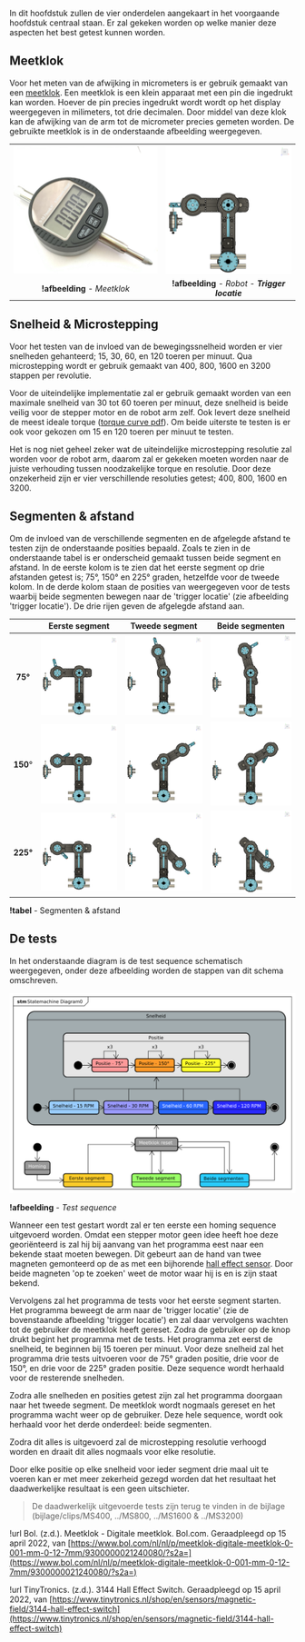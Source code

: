 In dit hoofdstuk zullen de vier onderdelen aangekaart in het voorgaande hoofdstuk centraal staan. Er zal gekeken worden op welke manier deze aspecten het best getest kunnen worden.

## Meetklok

Voor het meten van de afwijking in micrometers is er gebruik gemaakt van een [meetklok](https://www.bol.com/nl/nl/p/meetklok-digitale-meetklok-0-001-mm-0-12-7mm/9300000021240080/?s2a=). Een meetklok is een klein apparaat met een pin die ingedrukt kan worden. Hoever de pin precies ingedrukt wordt wordt op het display weergegeven in milimeters, tot drie decimalen. Door middel van deze klok kan de afwijking van de arm tot de micrometer precies gemeten worden. De gebruikte meetklok is in de onderstaande afbeelding weergegeven.

|||
|:---:|:---:|
|<img src="assets/meetklok_01.jpg" alt="drawing" style="width:350px"/>|<img src="assets/trigger_location_02.png" alt="drawing" style="width:300px"/>|
|**!afbeelding** - *Meetklok*|**!afbeelding** - *Robot - **Trigger locatie***|

## Snelheid & Microstepping

Voor het testen van de invloed van de bewegingssnelheid worden er vier snelheden gehanteerd; 15, 30, 60, en  120 toeren per minuut. Qua microstepping wordt er gebruik gemaakt van 400, 800, 1600 en 3200 stappen per revolutie.

Voor de uiteindelijke implementatie zal er gebruik gemaakt worden van een maximale snelheid van 30 tot 60 toeren per minuut, deze snelheid is beide veilig voor de stepper motor en de robot arm zelf. Ook levert deze snelheid de meest ideale torque ([torque curve pdf](https://www.omc-stepperonline.com/download/17HS19-0406S_Torque_Curve.pdf)). Om beide uiterste te testen is er ook voor gekozen om 15 en 120 toeren per minuut te testen.

Het is nog niet geheel zeker wat de uiteindelijke microstepping resolutie zal worden voor de robot arm, daarom zal er gekeken moeten worden naar de juiste verhouding tussen noodzakelijke torque en resolutie. Door deze onzekerheid zijn er vier verschillende resoluties getest; 400, 800, 1600 en 3200. 

<div style="page-break-after: always;"></div>

## Segmenten & afstand

Om de invloed van de verschillende segmenten en de afgelegde afstand te testen zijn de onderstaande posities bepaald. Zoals te zien in de onderstaande tabel is er onderscheid gemaakt tussen beide segment en afstand. In de eerste kolom is te zien dat het eerste segment op drie afstanden getest is; 75°, 150° en 225° graden, hetzelfde voor de tweede kolom. In de derde kolom staan de posities van weergegeven voor de tests waarbij beide segmenten bewegen naar de 'trigger locatie' (zie afbeelding 'trigger locatie'). De drie rijen geven de afgelegde afstand aan.

| |Eerste segment|Tweede segment|Beide segmenten|
|:---:|:---:|:---:|:---:|
|**75°** |<img src="assets/first_075.png" alt="drawing" style="width:200px;"/>|<img src="assets/second_075.png" alt="drawing" style="width:200px;"/>|<img src="assets/both_075.png" alt="drawing" style="width:200px;"/>|
|**150**°|<img src="assets/first_150.png" alt="drawing" style="width:200px;"/>|<img src="assets/second_150.png" alt="drawing" style="width:200px;"/>|<img src="assets/both_150.png" alt="drawing" style="width:200px;"/>|
|**225°**|<img src="assets/first_225.png" alt="drawing" style="width:200px;"/>|<img src="assets/second_225.png" alt="drawing" style="width:200px;"/>|<img src="assets/both_225.png" alt="drawing" style="width:200px;"/>|

**!tabel** - Segmenten & afstand

<div style="page-break-after: always;"></div>

## De tests

In het onderstaande diagram is de test sequence schematisch weergegeven, onder deze afbeelding worden de stappen van dit schema omschreven.

<img src="assets/test_sequence.svg" alt="drawing"/>

**!afbeelding** - *Test sequence*

Wanneer een test gestart wordt zal er ten eerste een homing sequence uitgevoerd worden. Omdat een stepper motor geen idee heeft hoe deze georiënteerd is zal hij bij aanvang van het programma eest naar een bekende staat moeten bewegen. Dit gebeurt aan de hand van twee magneten gemonteerd op de as met een bijhorende [hall effect sensor](https://www.tinytronics.nl/shop/en/sensors/magnetic-field/3144-hall-effect-switch). Door beide magneten 'op te zoeken' weet de motor waar hij is en is zijn staat bekend.

Vervolgens zal het programma de tests voor het eerste segment starten. Het programma beweegt de arm naar de 'trigger locatie' (zie de bovenstaande afbeelding 'trigger locatie') en zal daar vervolgens wachten tot de gebruiker de meetklok heeft gereset. Zodra de gebruiker op de knop drukt begint het programma met de tests.
Het programma zet eerst de snelheid, te beginnen bij 15 toeren per minuut. Voor deze snelheid zal het programma drie tests uitvoeren voor de 75° graden positie, drie voor de 150°, en drie voor de 225° graden positie. Deze sequence wordt herhaald voor de resterende snelheden.

Zodra alle snelheden en posities getest zijn zal het programma doorgaan naar het tweede segment. De meetklok wordt nogmaals gereset en het programma wacht weer op de gebruiker. Deze hele sequence, wordt ook herhaald voor het derde onderdeel: beide segmenten. 

Zodra dit alles is uitgevoerd zal de microstepping resolutie verhoogd worden en draait dit alles nogmaals voor elke resolutie.

Door elke positie op elke snelheid voor ieder segment drie maal uit te voeren kan er met meer zekerheid gezegd worden dat het resultaat het daadwerkelijke resultaat is een geen uitschieter.

> De daadwerkelijk uitgevoerde tests zijn terug te vinden in de bijlage (bijlage/clips/MS400, ../MS800, ../MS1600 & ../MS3200) 


!url Bol. (z.d.). Meetklok - Digitale meetklok. Bol.com. Geraadpleegd op 15 april 2022, van [https://www.bol.com/nl/nl/p/meetklok-digitale-meetklok-0-001-mm-0-12-7mm/9300000021240080/?s2a=](https://www.bol.com/nl/nl/p/meetklok-digitale-meetklok-0-001-mm-0-12-7mm/9300000021240080/?s2a=)

!url TinyTronics. (z.d.). 3144 Hall Effect Switch. Geraadpleegd op 15 april 2022, van [https://www.tinytronics.nl/shop/en/sensors/magnetic-field/3144-hall-effect-switch](https://www.tinytronics.nl/shop/en/sensors/magnetic-field/3144-hall-effect-switch)